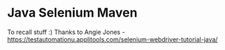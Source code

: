 # Java Selenium Maven

To recall stuff :)
Thanks to Angie Jones - https://testautomationu.applitools.com/selenium-webdriver-tutorial-java/